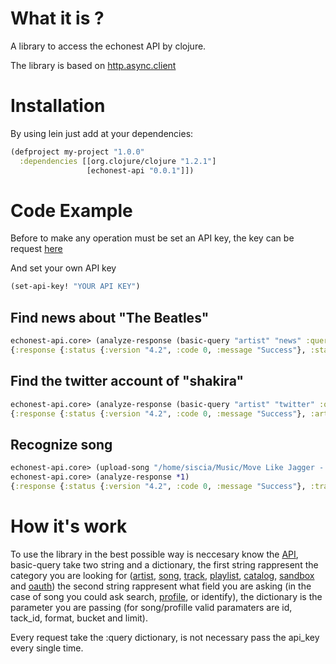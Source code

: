 What it is ? 
=============

A library to access the echonest API by clojure.

The library is based on [http.async.client](https://github.com/neotyk/http.async.client)

Installation
============

By using lein just add at your dependencies:

```clj
(defproject my-project "1.0.0"
  :dependencies [[org.clojure/clojure "1.2.1"]
				 [echonest-api "0.0.1"]])
```

Code Example
============

Before to make any operation must be set an API key, the key can be request [here](http://developer.echonest.com/)

And set your own API key

```clj
(set-api-key! "YOUR API KEY")
```

Find news about "The Beatles"
-----------------------------

```clj
echonest-api.core> (analyze-response (basic-query "artist" "news" :query {:name "The Beatles"}))
{:response {:status {:version "4.2", :code 0, :message "Success"}, :start 0, :total 4121, :news [{:name "\"Ruby Tuesday,\" The Rolling Stones", :url "http://www.americansongwriter.com/2012/05/ruby-tuesday-the-rolling-stones/", :summary "always enjoy singing it.\" Keith Richards actually did...
```
Find the twitter account of "shakira"
--------------------------------------
```clj
echonest-api.core> (analyze-response (basic-query "artist" "twitter" :query {:name "shakira"}))
{:response {:status {:version "4.2", :code 0, :message "Success"}, :artist {:twitter "shakira", :id "AR6PJ8R1187FB5AD70", :name "Shakira"}}}
```

Recognize song
--------------
```clj
echonest-api.core> (upload-song "/home/siscia/Music/Move Like Jagger - Maroon 5.mp3" :query {:filetype "mp3"})
echonest-api.core> (analyze-response *1)
{:response {:status {:version "4.2", :code 0, :message "Success"}, :track {:status "complete", :audio_md5 "a02d45a7d3d9b9e29343f9b642e4e7ec", :artist "Maroon 5", :samplerate 44100, :title "Moves Like Jagger (Sex Ray Vision Remix)", :analyzer_version "3.1.0_beta_5", :bitrate 320, :release "", :id "TRPIYYY1372839546F", :md5 "44cadacdae7d5331962fd9b2fd35b8ef"}}}
```

How it's work
=============

To use the library in the best possible way is neccesary know the [API](http://developer.echonest.com/docs/v4/index.html), basic-query take two string and a dictionary, the first string rappresent the category you are looking for ([artist](http://developer.echonest.com/docs/v4/artist.html), [song](http://developer.echonest.com/docs/v4/song.html), [track](http://developer.echonest.com/docs/v4/track.html), [playlist](http://developer.echonest.com/docs/v4/playlist.html), [catalog](http://developer.echonest.com/docs/v4/catalog.html), [sandbox](http://developer.echonest.com/docs/v4/sandbox.html) and [oauth](http://developer.echonest.com/docs/v4/oauth.html)) the second string rappresent what field you are asking (in the case of song you could ask search, [profile](http://developer.echonest.com/docs/v4/song.html#profile), or identify), the dictionary is the parameter you are passing (for song/profille valid paramaters are id, tack_id, format, bucket and limit).

Every request take the :query dictionary, is not necessary pass the api_key every single time.